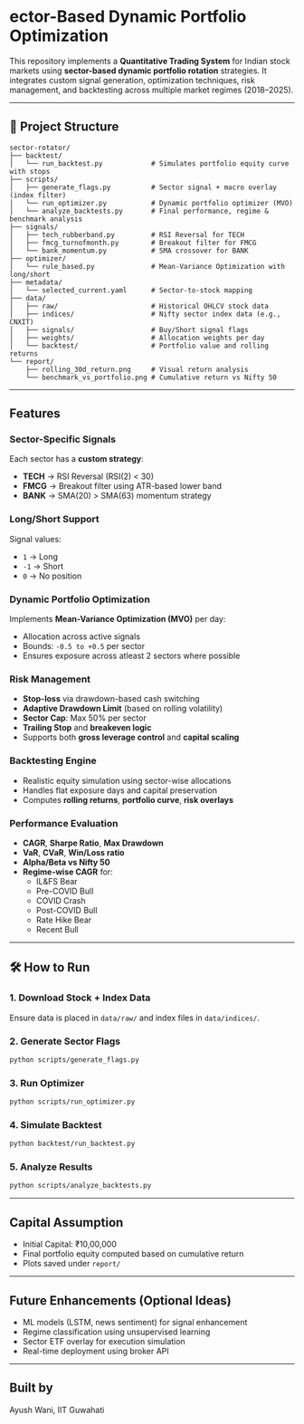 
# ector-Based Dynamic Portfolio Optimization

This repository implements a **Quantitative Trading System** for Indian stock markets using **sector-based dynamic portfolio rotation** strategies. It integrates custom signal generation, optimization techniques, risk management, and backtesting across multiple market regimes (2018–2025).

---

## 📂 Project Structure

```
sector-rotator/
├── backtest/
│   └── run_backtest.py            # Simulates portfolio equity curve with stops
├── scripts/
│   ├── generate_flags.py          # Sector signal + macro overlay (index filter)
│   └── run_optimizer.py           # Dynamic portfolio optimizer (MVO)
│   └── analyze_backtests.py       # Final performance, regime & benchmark analysis
├── signals/
│   ├── tech_rubberband.py         # RSI Reversal for TECH
│   ├── fmcg_turnofmonth.py        # Breakout filter for FMCG
│   └── bank_momentum.py           # SMA crossover for BANK
├── optimizer/
│   └── rule_based.py              # Mean-Variance Optimization with long/short
├── metadata/
│   └── selected_current.yaml      # Sector-to-stock mapping
├── data/
│   ├── raw/                       # Historical OHLCV stock data
│   ├── indices/                   # Nifty sector index data (e.g., CNXIT)
│   ├── signals/                   # Buy/Short signal flags
│   ├── weights/                   # Allocation weights per day
│   └── backtest/                  # Portfolio value and rolling returns
└── report/
    ├── rolling_30d_return.png     # Visual return analysis
    └── benchmark_vs_portfolio.png # Cumulative return vs Nifty 50
```

---

## Features

### Sector-Specific Signals
Each sector has a **custom strategy**:
- **TECH** → RSI Reversal (RSI(2) < 30)
- **FMCG** → Breakout filter using ATR-based lower band
- **BANK** → SMA(20) > SMA(63) momentum strategy

### Long/Short Support
Signal values:
- `1` → Long
- `-1` → Short
- `0` → No position

### Dynamic Portfolio Optimization
Implements **Mean-Variance Optimization (MVO)** per day:
- Allocation across active signals
- Bounds: `-0.5 to +0.5` per sector
- Ensures exposure across atleast 2 sectors where possible

### Risk Management
- **Stop-loss** via drawdown-based cash switching
- **Adaptive Drawdown Limit** (based on rolling volatility)
- **Sector Cap**: Max 50% per sector
- **Trailing Stop** and **breakeven logic**
- Supports both **gross leverage control** and **capital scaling**

### Backtesting Engine
- Realistic equity simulation using sector-wise allocations
- Handles flat exposure days and capital preservation
- Computes **rolling returns**, **portfolio curve**, **risk overlays**

### Performance Evaluation
- **CAGR**, **Sharpe Ratio**, **Max Drawdown**
- **VaR**, **CVaR**, **Win/Loss ratio**
- **Alpha/Beta vs Nifty 50**
- **Regime-wise CAGR** for:
  - IL&FS Bear
  - Pre-COVID Bull
  - COVID Crash
  - Post-COVID Bull
  - Rate Hike Bear
  - Recent Bull

---

## 🛠️ How to Run

### 1. Download Stock + Index Data
Ensure data is placed in `data/raw/` and index files in `data/indices/`.

### 2. Generate Sector Flags
```bash
python scripts/generate_flags.py
```

### 3. Run Optimizer
```bash
python scripts/run_optimizer.py
```

### 4. Simulate Backtest
```bash
python backtest/run_backtest.py
```

### 5. Analyze Results
```bash
python scripts/analyze_backtests.py
```

---

## Capital Assumption

- Initial Capital: ₹10,00,000
- Final portfolio equity computed based on cumulative return
- Plots saved under `report/`

---

## Future Enhancements (Optional Ideas)

- ML models (LSTM, news sentiment) for signal enhancement
- Regime classification using unsupervised learning
- Sector ETF overlay for execution simulation
- Real-time deployment using broker API

---

## Built by
Ayush Wani, IIT Guwahati
